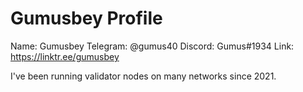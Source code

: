 # Gumusbey Profile
Name: Gumusbey
Telegram: @gumus40
Discord: Gumus#1934
Link: https://linktr.ee/gumusbey

I've been running validator nodes on many networks since 2021.
